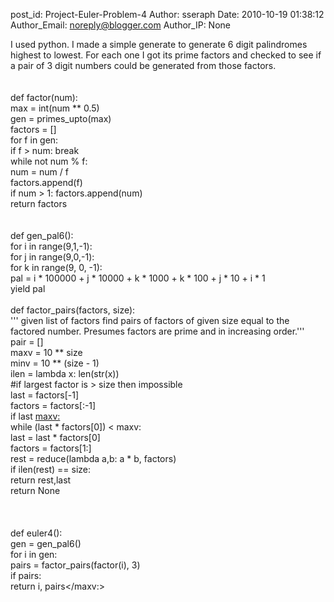 post_id: Project-Euler-Problem-4
Author: sseraph
Date: 2010-10-19 01:38:12
Author_Email: noreply@blogger.com
Author_IP: None

I used python.  I made a simple generate to generate 6 digit palindromes highest to lowest. For each one I got its prime factors and checked to see if a pair of 3 digit numbers could be generated from those factors.  <br /><br /><br />def factor(num):<br />    max = int(num ** 0.5)<br />    gen = primes_upto(max)<br />    factors = []<br />    for f in gen:<br />        if f > num: break<br />        while not num % f:<br />            num = num / f<br />            factors.append(f)<br />    if num > 1: factors.append(num)<br />    return factors<br /><br /><br />def gen_pal6():<br />    for i in range(9,1,-1):<br />        for j in range(9,0,-1):<br />            for k in range(9, 0, -1):<br />                pal = i * 100000 + j * 10000 + k * 1000 + k * 100 + j * 10 + i * 1<br />                yield pal<br /><br />def factor_pairs(factors, size):<br />    &#39;&#39;&#39; given list of factors find pairs of factors of given size equal to the factored number.  Presumes factors are prime and in increasing order.&#39;&#39;&#39;<br />    pair = []<br />    maxv = 10 ** size <br />    minv = 10 ** (size - 1)<br />    ilen = lambda x: len(str(x))<br />    #if largest factor is > size then impossible<br />    last = factors[-1]<br />    factors = factors[:-1]<br />    if last <maxv:><br />        while (last * factors[0]) < maxv:<br />            last = last * factors[0]<br />            factors = factors[1:]<br />        rest = reduce(lambda a,b: a * b, factors)<br />        if ilen(rest) == size:<br />            return rest,last<br />    return None<br /> <br /> <br /> <br />def euler4():<br />    gen = gen_pal6()<br />    for i in gen:<br />        pairs = factor_pairs(factor(i), 3)<br />        if pairs:<br />            return i, pairs</maxv:>
